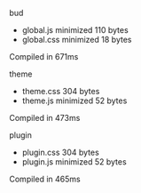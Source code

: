 bud

- global.js minimized 110 bytes
- global.css minimized 18 bytes

Compiled in 671ms

theme

- theme.css 304 bytes
- theme.js minimized 52 bytes

Compiled in 473ms

plugin

- plugin.css 304 bytes
- plugin.js minimized 52 bytes

Compiled in 465ms
